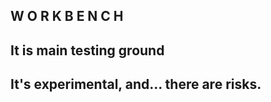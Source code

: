 ## W O R K B E N C H

## It is  main testing ground

## It's experimental, and... there are risks. 


